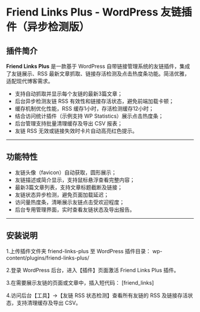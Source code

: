 # Friend Links Plus - WordPress 友链插件（异步检测版）

## 插件简介

**Friend Links Plus** 是一款基于 WordPress 自带链接管理系统的友链插件，集成了友链展示、RSS 最新文章抓取、链接存活检测及点击热度条功能。简洁优雅，适配现代博客需求。

- 支持自动抓取并显示每个友链的最新3篇文章；
- 后台异步检测友链 RSS 有效性和链接存活状态，避免前端加载卡顿；
- 缓存机制优化性能，RSS 缓存1小时，存活检测缓存12小时；
- 结合访问统计插件（示例支持 WP Statistics）展示点击热度条；
- 后台管理支持批量清理缓存及导出 CSV 报表；
- 友链 RSS 无效或链接失效时卡片自动高亮红色提示。

---

## 功能特性

- 友链头像（favicon）自动获取，圆形展示；
- 友链描述或简介显示，支持鼠标悬浮查看完整内容；
- 最新3篇文章列表，支持文章标题截断及链接；
- 友链状态异步检测，避免页面加载延迟；
- 访问量热度条，清晰展示友链点击受欢迎程度；
- 后台专用管理界面，实时查看友链状态及导出报告。

---

## 安装说明

1.上传插件文件夹 friend-links-plus 至 WordPress 插件目录：
wp-content/plugins/friend-links-plus/

2.登录 WordPress 后台，进入【插件】页面激活 Friend Links Plus 插件。

3.在需要展示友链的页面或文章中，插入短代码：
[friend_links]

4.访问后台【工具】→【友链 RSS 状态检测】查看所有友链的 RSS 及链接存活状态，支持清理缓存及导出 CSV。


